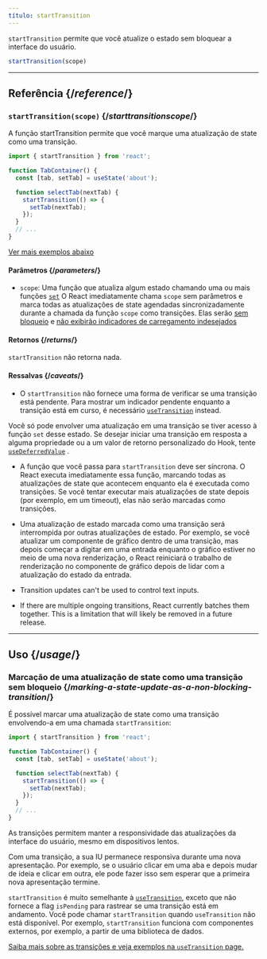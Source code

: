 ```yaml
---
título: startTransition
---
```


<Intro>

 `startTransition` permite que você atualize o estado sem bloquear a interface do usuário.

```js
startTransition(scope)
```

</Intro>

<InlineToc />

---

## Referência {/*reference*/}

### `startTransition(scope)` {/*starttransitionscope*/}

A função startTransition permite que você marque uma atualização de state como uma transição.

```js {7,9}
import { startTransition } from 'react';

function TabContainer() {
  const [tab, setTab] = useState('about');

  function selectTab(nextTab) {
    startTransition(() => {
      setTab(nextTab);
    });
  }
  // ...
}
```

[Ver mais exemplos abaixo](#uso)

#### Parâmetros {/*parameters*/}

* `scope`: Uma função que atualiza algum estado chamando uma ou mais funções [`set`](/reference/react/useState#setstate) O React imediatamente chama `scope` sem parâmetros e marca todas as atualizações de state agendadas sincronizadamente durante a chamada da função `scope` como transições. Elas serão [sem bloqueio](/reference/react/useTransition#marking-a-state-update-as-a-non-blocking-transition) e [não exibirão indicadores de carregamento indesejados](/reference/react/useTransition#preventing-unwanted-loading-indicators)
#### Retornos {/*returns*/}

`startTransition` não retorna nada.

#### Ressalvas {/*caveats*/}

* O `startTransition` não fornece uma forma de verificar se uma transição está pendente. Para mostrar um indicador pendente enquanto a transição está em curso, é necessário [`useTransition`](/reference/react/useTransition) instead.

Você só pode envolver uma atualização em uma transição se tiver acesso à função `set` desse estado. Se desejar iniciar uma transição em resposta a alguma propriedade ou a um valor de retorno personalizado do Hook, tente [`useDeferredValue`](/reference/react/useDeferredValue) .

* A função que você passa para `startTransition` deve ser síncrona. O React executa imediatamente essa função, marcando todas as atualizações de state que acontecem enquanto ela é executada como transições. Se você tentar executar mais atualizações de state depois (por exemplo, em um timeout), elas não serão marcadas como transições.

* Uma atualização de estado marcada como uma transição será interrompida por outras atualizações de estado. Por exemplo, se você atualizar um componente de gráfico dentro de uma transição, mas depois começar a digitar em uma entrada enquanto o gráfico estiver no meio de uma nova renderização, o React reiniciará o trabalho de renderização no componente de gráfico depois de lidar com a atualização do estado da entrada.

* Transition updates can't be used to control text inputs.

* If there are multiple ongoing transitions, React currently batches them together. This is a limitation that will likely be removed in a future release.

---

## Uso {/*usage*/}

### Marcação de uma atualização de state como uma transição sem bloqueio {/*marking-a-state-update-as-a-non-blocking-transition*/}

É possível marcar uma atualização de state como uma transição envolvendo-a em uma chamada `startTransition`:

```js {7,9}
import { startTransition } from 'react';

function TabContainer() {
  const [tab, setTab] = useState('about');

  function selectTab(nextTab) {
    startTransition(() => {
      setTab(nextTab);
    });
  }
  // ...
}
```

As transições permitem manter a responsividade das atualizações da interface do usuário, mesmo em dispositivos lentos.

Com uma transição, a sua IU permanece responsiva durante uma nova apresentação. Por exemplo, se o usuário clicar em uma aba e depois mudar de ideia e clicar em outra, ele pode fazer isso sem esperar que a primeira nova apresentação termine.

<Note>

`startTransition` é muito semelhante à [`useTransition`](/reference/react/useTransition), exceto que não fornece a flag `isPending` para rastrear se uma transição está em andamento. Você pode chamar `startTransition` quando `useTransition` não está disponível. Por exemplo, `startTransition` funciona com componentes externos, por exemplo, a partir de uma biblioteca de dados.

[Saiba mais sobre as transições e veja exemplos na `useTransition` page.](/reference/react/useTransition)

</Note>
